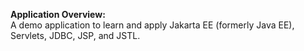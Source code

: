 **Application Overview:**<br>
A demo application to learn and apply Jakarta EE (formerly Java EE), Servlets, JDBC, JSP, and JSTL.<br>